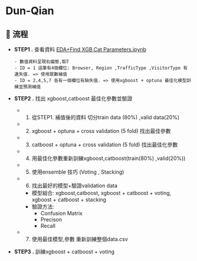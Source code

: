 # Dun-Qian


## 🚀 流程


- **STEP1 .** 查看資料 [EDA+Find XGB,Cat Parameters.ipynb](notebooks/EDA+Find%20XGB,Cat%20Parameters.ipynb#L10)

      - 數值資料呈現右偏態,取∛ 
      - ID = 1 這筆有4個欄位: Browser, Region ,TrafficType ,VisitorType 有遺失值. => 使用眾數補值
      - ID = 2,4,5,7 各有一個欄位有缺失值. => 使用xgboost + optuna 最佳化模型訓練並預測補值
        

- **STEP2 .** 找出 xgboost,catboost 最佳化參數並驗證 
     - 1. 從STEP1. 補值後的資料 切分train data (80%) ,valid data(20%) 
     - 2. xgboost + optuna + cross validation (5 fold) 找出最佳參數
     - 3. catboost + optuna + cross validation (5 fold) 找出最佳化參數
     - 4. 用最佳化參數重新訓練xgboost,catboost(train(80%) ,valid(20%))
     - 5. 使用ensemble 技巧 (Voting , Stacking) 
     - 6. 找出最好的模型+驗證validation data 
         - 模型組合: xgboost,catboost, xgboost + catboost + voting, xgboost + catboost + stacking
         - 驗證方法:
           - Confusion Matrix
           - Precison 
           - Recall
     - 7. 使用最佳模型,參數 重新訓練整個data.csv
  
- **STEP3 .** 訓練xgboost + catboost + voting
    